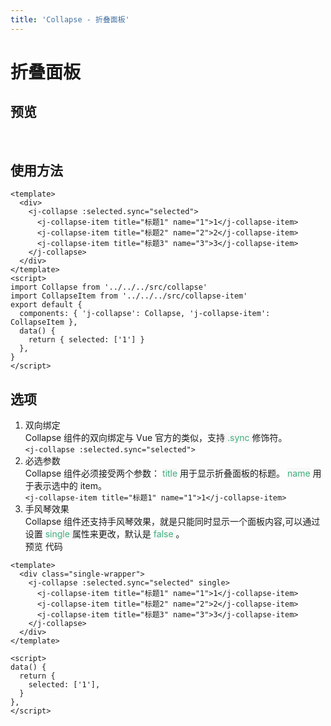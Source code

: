 ```yaml
---
title: 'Collapse - 折叠面板'
---
```


# 折叠面板

## 预览

&nbsp;
<ClientOnly>
<collapse-demo></collapse-demo>
</ClientOnly>

## 使用方法

```vue
<template>
  <div>
    <j-collapse :selected.sync="selected">
      <j-collapse-item title="标题1" name="1">1</j-collapse-item>
      <j-collapse-item title="标题2" name="2">2</j-collapse-item>
      <j-collapse-item title="标题3" name="3">3</j-collapse-item>
    </j-collapse>
  </div>
</template>
<script>
import Collapse from '../../../src/collapse'
import CollapseItem from '../../../src/collapse-item'
export default {
  components: { 'j-collapse': Collapse, 'j-collapse-item': CollapseItem },
  data() {
    return { selected: ['1'] }
  },
}
</script>
```

## 选项

1. 双向绑定  
   Collapse 组件的双向绑定与 Vue 官方的类似，支持<span style='color:#3eaf7c;background-color:#F8F8F8'> .sync </span>修饰符。  
   `<j-collapse :selected.sync="selected">`
2. 必选参数  
   Collapse 组件必须接受两个参数： <span style='color:#3eaf7c;background-color:#F8F8F8'>title</span> 用于显示折叠面板的标题。 <span style='color:#3eaf7c;background-color:#F8F8F8'>name</span> 用于表示选中的 item。  
   `<j-collapse-item title="标题1" name="1">1</j-collapse-item>`
3. 手风琴效果  
    Collapse 组件还支持手风琴效果，就是只能同时显示一个面板内容,可以通过设置 <span style='color:#3eaf7c;background-color:#F8F8F8'> single </span> 属性来更改，默认是 <span style='color:#3eaf7c;background-color:#F8F8F8'> false </span>。  
    预览
   <ClientOnly>
   <collapse-single-demo></collapse-single-demo>
   </ClientOnly>
   代码

```vue
<template>
  <div class="single-wrapper">
    <j-collapse :selected.sync="selected" single>
      <j-collapse-item title="标题1" name="1">1</j-collapse-item>
      <j-collapse-item title="标题2" name="2">2</j-collapse-item>
      <j-collapse-item title="标题3" name="3">3</j-collapse-item>
    </j-collapse>
  </div>
</template>

<script>
data() {
  return {
    selected: ['1'],
  }
},
</script>
```
